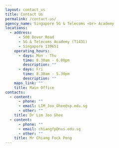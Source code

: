 ```yaml
---
layout: contact_us
title: Contact Us
permalink: /contact-us/
agency_name: Singapore 5G & Telecoms <br> Academy
locations:
  - address:
      - 500 Dover Road
      - 5G & Telecoms Academy (T1431)
      - Singapore 139651
    operating_hours:
      - days: Mon - Thu
        time: 8.30am - 6.00pm
        description: ""
      - days: Fri
        time: 8.30am - 5.30pm
        description: ""
    maps_link: ""
    title: Main Office
contacts:
  - content:
      - phone: ""
      - email: LIM_Joo_Ghee@sp.edu.sg
      - other: ""
    title: Dr Lim Joo Ghee
  - content:
      - phone: ""
      - email: chiangfp@nus.edu.sg
      - other: ""
    title: Mr Chiang Fock Pong
---
```

